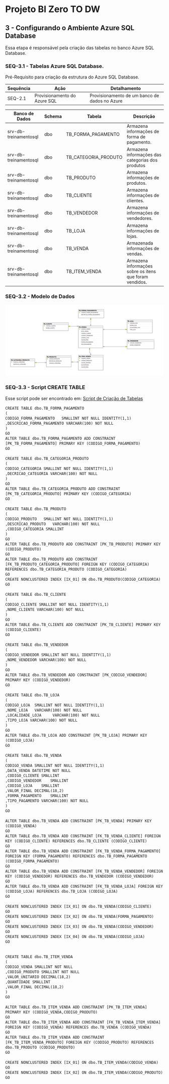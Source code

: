 # Projeto BI Zero TO DW

## 3 - Configurando o Ambiente Azure SQL Database

Essa etapa é responsável pela criação das tabelas no banco Azure SQL Database.

### SEQ-3.1 - Tabelas Azure SQL Database.

Pré-Requisito para criação da estrutura do Azure SQL Database.

|Sequência|Ação|Detalhamento
|---|---|---|
|SEQ-2.1|Provisionamento do Azure SQL|Provisionamento de um banco de dados no Azure|

| Banco de Dados | Schema | Tabela | Descrição |
| ------ |  ------ |  ------ |  ------ |
| srv-db-treinamentosql | dbo | TB_FORMA_PAGAMENTO | Armazena informações de forma de pagamento. |
| srv-db-treinamentosql | dbo | TB_CATEGORIA_PRODUTO | Armazena informações das categorias dos produtos |
| srv-db-treinamentosql | dbo | TB_PRODUTO | Armazena informações de produtos. |
| srv-db-treinamentosql | dbo | TB_CLIENTE | Armazena informações de clientes. |
| srv-db-treinamentosql | dbo | TB_VENDEDOR | Armazena informações de vendedores. |
| srv-db-treinamentosql | dbo | TB_LOJA | Armazena informações de lojas. |
| srv-db-treinamentosql | dbo | TB_VENDA | Armazenada informações de vendas. |
| srv-db-treinamentosql | dbo | TB_ITEM_VENDA | Armazena informações sobre os itens que foram vendidos. |

### SEQ-3.2 - Modelo de Dados

![Image](./imagens/02_modelo_dados.png)

### SEQ-3.3 - Script CREATE TABLE

Esse script pode ser encontrado em: [Script de Criação de Tabelas](https://github.com/dbaassists/Projeto_BI_Zero_TO_DW/blob/main/01_SCRIPT_SQL/00_CREATE_TABLE.sql)

```
CREATE TABLE dbo.TB_FORMA_PAGAMENTO
(
CODIGO_FORMA_PAGAMENTO	 SMALLINT NOT NULL IDENTITY(1,1)
,DESCRICAO_FORMA_PAGAMENTO VARCHAR(100) NOT NULL
)
GO
ALTER TABLE dbo.TB_FORMA_PAGAMENTO ADD CONSTRAINT [PK_TB_FORMA_PAGAMENTO] PRIMARY KEY (CODIGO_FORMA_PAGAMENTO)
GO

CREATE TABLE dbo.TB_CATEGORIA_PRODUTO
(
CODIGO_CATEGORIA SMALLINT NOT NULL IDENTITY(1,1)
,DECRICAO_CATEGORIA VARCHAR(100) NOT NULL
)
GO
ALTER TABLE dbo.TB_CATEGORIA_PRODUTO ADD CONSTRAINT [PK_TB_CATEGORIA_PRODUTO] PRIMARY KEY (CODIGO_CATEGORIA)
GO

CREATE TABLE dbo.TB_PRODUTO
(
CODIGO_PRODUTO	 SMALLINT NOT NULL IDENTITY(1,1)
,DESCRICAO_PRODUTO	 VARCHAR(100) NOT NULL
,CODIGO_CATEGORIA SMALLINT
)
GO
ALTER TABLE dbo.TB_PRODUTO ADD CONSTRAINT [PK_TB_PRODUTO] PRIMARY KEY (CODIGO_PRODUTO)
GO
ALTER TABLE dbo.TB_PRODUTO ADD CONSTRAINT [FK_TB_PRODUTO_CATEGORIA_PRODUTO] FOREIGN KEY (CODIGO_CATEGORIA) REFERENCES dbo.TB_CATEGORIA_PRODUTO (CODIGO_CATEGORIA)
GO
CREATE NONCLUSTERED INDEX [IX_01] ON dbo.TB_PRODUTO(CODIGO_CATEGORIA)
GO

CREATE TABLE dbo.TB_CLIENTE
(
CODIGO_CLIENTE SMALLINT NOT NULL IDENTITY(1,1)
,NOME_CLIENTE VARCHAR(100) NOT NULL
)
GO
ALTER TABLE dbo.TB_CLIENTE ADD CONSTRAINT [PK_TB_CLIENTE] PRIMARY KEY (CODIGO_CLIENTE)
GO

CREATE TABLE dbo.TB_VENDEDOR
(
CODIGO_VENDEDOR SMALLINT NOT NULL IDENTITY(1,1)
,NOME_VENDEDOR VARCHAR(100) NOT NULL
)
GO
ALTER TABLE dbo.TB_VENDEDOR ADD CONSTRAINT [PK_CODIGO_VENDEDOR] PRIMARY KEY (CODIGO_VENDEDOR)
GO

CREATE TABLE dbo.TB_LOJA
(
CODIGO_LOJA	 SMALLINT NOT NULL IDENTITY(1,1)
,NOME_LOJA	 VARCHAR(100) NOT NULL
,LOCALIDADE_LOJA	 VARCHAR(100) NOT NULL
,TIPO_LOJA VARCHAR(100) NOT NULL
)
GO
ALTER TABLE dbo.TB_LOJA ADD CONSTRAINT [PK_TB_LOJA] PRIMARY KEY (CODIGO_LOJA)
GO

CREATE TABLE dbo.TB_VENDA
(
CODIGO_VENDA SMALLINT NOT NULL IDENTITY(1,1)	
,DATA_VENDA	DATETIME NOT NULL 
,CODIGO_CLIENTE	SMALLINT
,CODIGO_VENDEDOR	SMALLINT
,CODIGO_LOJA	SMALLINT
,VALOR_FINAL DECIMAL(18,2)	
,FORMA_PAGAMENTO	SMALLINT
,TIPO_PAGAMENTO VARCHAR(100) NOT NULL
)
GO

ALTER TABLE dbo.TB_VENDA ADD CONSTRAINT [PK_TB_VENDA] PRIMARY KEY (CODIGO_VENDA)
GO
ALTER TABLE dbo.TB_VENDA ADD CONSTRAINT [FK_TB_VENDA_CLIENTE] FOREIGN KEY (CODIGO_CLIENTE) REFERENCES dbo.TB_CLIENTE (CODIGO_CLIENTE)
GO
ALTER TABLE dbo.TB_VENDA ADD CONSTRAINT [FK_TB_VENDA_FORMA_PAGAMENTO] FOREIGN KEY (FORMA_PAGAMENTO) REFERENCES dbo.TB_FORMA_PAGAMENTO (CODIGO_FORMA_PAGAMENTO)
GO
ALTER TABLE dbo.TB_VENDA ADD CONSTRAINT [FK_TB_VENDA_VENDEDOR] FOREIGN KEY (CODIGO_VENDEDOR) REFERENCES dbo.TB_VENDEDOR (CODIGO_VENDEDOR)
GO
ALTER TABLE dbo.TB_VENDA ADD CONSTRAINT [FK_TB_VENDA_LOJA] FOREIGN KEY (CODIGO_LOJA) REFERENCES dbo.TB_LOJA (CODIGO_LOJA)
GO

CREATE NONCLUSTERED INDEX [IX_01] ON dbo.TB_VENDA(CODIGO_CLIENTE)
GO
CREATE NONCLUSTERED INDEX [IX_02] ON dbo.TB_VENDA(FORMA_PAGAMENTO)
GO
CREATE NONCLUSTERED INDEX [IX_03] ON dbo.TB_VENDA(CODIGO_VENDEDOR)
GO
CREATE NONCLUSTERED INDEX [IX_04] ON dbo.TB_VENDA(CODIGO_LOJA)
GO


CREATE TABLE dbo.TB_ITEM_VENDA
(
CODIGO_VENDA SMALLINT NOT NULL 
,CODIGO_PRODUTO	SMALLINT NOT NULL 
,VALOR_UNITARIO DECIMAL(18,2)	
,QUANTIDADE	SMALLINT
,VALOR_FINAL DECIMAL(18,2)
)
GO

ALTER TABLE dbo.TB_ITEM_VENDA ADD CONSTRAINT [PK_TB_ITEM_VENDA] PRIMARY KEY (CODIGO_VENDA,CODIGO_PRODUTO)
GO
ALTER TABLE dbo.TB_ITEM_VENDA ADD CONSTRAINT [FK_TB_VENDA_ITEM_VENDA] FOREIGN KEY (CODIGO_VENDA) REFERENCES dbo.TB_VENDA (CODIGO_VENDA)
GO
ALTER TABLE dbo.TB_ITEM_VENDA ADD CONSTRAINT [FK_TB_ITEM_VENDA_PRODUTO] FOREIGN KEY (CODIGO_PRODUTO) REFERENCES dbo.TB_PRODUTO (CODIGO_PRODUTO)
GO

CREATE NONCLUSTERED INDEX [IX_01] ON dbo.TB_ITEM_VENDA(CODIGO_VENDA)
GO
CREATE NONCLUSTERED INDEX [IX_02] ON dbo.TB_ITEM_VENDA(CODIGO_PRODUTO)
GO
```